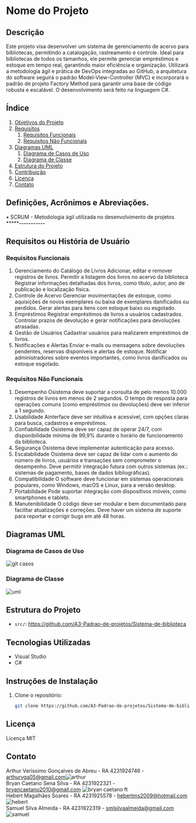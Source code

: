 # Nome do Projeto

## Descrição

 Este projeto visa desenvolver um sistema de gerenciamento de acervo para
 bibliotecas, permitindo a catalogação, rastreamento e controle. Ideal para
 bibliotecas de todos os tamanhos, ele permite gerenciar empréstimos e
 estoque em tempo real, garantindo maior eficiência e organização. Utilizará a
 metodologia ágil e prática de DevOps integradas ao GitHub, a arquitetura do
 software seguirá o padrão Model-View-Controller (MVC) e incorporará o padrão
 de projeto Factory Method para garantir uma base de código robusta e
 escalável. O desenvolvimento será feito na linguagem C#.

## Índice

1. [Objetivos do Projeto](#objetivo)
2. [Requisitos](#requisitos)
   1. [Requisitos Funcionais](#rf)
   2. [Requisitos Não Funcionais](#rnf)
3. [Diagramas UML](#uml)
   1. [Diagrama de Casos de Uso](#uc)
   2. [Diagrama de Classe](#classe)
4. [Estrutura do Projeto](#estrutura)
5. [Contribuição](#contribuição)
6. [Licença](#licença)
7. [Contato](#contato)

## Definições, Acrônimos e Abreviações.
▪ SCRUM - Metodologia ágil utilizada no desenvolvimento de projetos
*******************-----------**************

## Requisitos ou História de Usuário

   ### Requisitos Funcionais
   
  1. Gerenciamento do Catálogo de Livros 
  Adicionar, editar e remover registros de livros.
  Permitir a listagem dos livros no acervo da biblioteca
  Registrar informações detalhadas dos livros, como título, autor, ano de
  publicação e localização física.
  2. Controle de Acervo
  Gerenciar movimentações de estoque, como aquisições de novos
  exemplares ou baixa de exemplares danificados ou perdidos.
  Gerar alertas para itens com estoque baixo ou esgotado.
  3. Empréstimos
  Registrar empréstimos de livros a usuários cadastrados.
  Controlar prazos de devolução e gerar notificações para devoluções
  atrasadas.
  4. Gestão de Usuários
  Cadastrar usuários para realizarem empréstimos de livros.
  5. Notificações e Alertas
  Enviar e-mails ou mensagens sobre devoluções pendentes, reservas
  disponíveis e alertas de estoque.
  Notificar administradores sobre eventos importantes, como livros
  danificados ou estoque esgotado.

   ### Requisitos Não Funcionais 
  1. Desempenho
 Osistema deve suportar a consulta de pelo menos 10.000 registros de
 livros em menos de 2 segundos.
 O tempo de resposta para operações comuns (como empréstimos ou
 devoluções) deve ser inferior a 1 segundo.
 2. Usabilidade
 Ainterface deve ser intuitiva e acessível, com opções claras para busca,
 cadastros e empréstimos.
 3. Confiabilidade
 Osistema deve ser capaz de operar 24/7, com disponibilidade mínima
 de 99,9% durante o horário de funcionamento da biblioteca.
 4. Segurança
 Osistema deve implementar autenticação para acesso.
 5. Escalabilidade
 Osistema deve ser capaz de lidar com o aumento do número de livros,
 usuários e transações sem comprometer o desempenho.
 Deve permitir integração futura com outros sistemas (ex.: sistemas de
 pagamento, bases de dados bibliográficas).
 6. Compatibilidade
 O software deve funcionar em sistemas operacionais populares, como
 Windows, macOS e Linux, para a versão desktop.
 7. Portabilidade
 Pode suportar integração com dispositivos móveis, como smartphones e
 tablets.
 8. Manutenibilidade
 O código deve ser modular e bem documentado para facilitar
 atualizações e correções.
 Deve haver um sistema de suporte para reportar e corrigir bugs em até
 48 horas.

## Diagramas UML
   
   ### Diagrama de Casos de Uso
    
   ![git casos](https://github.com/user-attachments/assets/f95f17a0-73c4-4827-a6d8-0a6f14f12b85)

   ### Diagrama de Classe

   ![uml](https://github.com/user-attachments/assets/a3cbee5c-4e11-4c9d-aeb2-02650c52102a)

## Estrutura do Projeto 

- `src/`: https://github.com/A3-Padrao-de-projetos/Sistema-de-biblioteca
  
## Tecnologias Utilizadas
- Visual Studio
- C#

## Instruções de Instalação
1. Clone o repositório:
   ```sh
   git clone https://github.com/A3-Padrao-de-projetos/Sistema-de-biblioteca.git
## Licença
 Licença MIT

## Contato

Arthur Veríssimo Gonçalves de Abreu - RA 4231924746 - arthurvga05@gmail.com![arthur](https://github.com/user-attachments/assets/c7dfe362-194d-4e12-83f7-97f3493640cb)
 <br>
Bryan Caetano Sena Silva - RA 4231922321 - bryancaetano2010@gmail.com ![bryan caetano ft](https://github.com/user-attachments/assets/5b7ae0d5-e112-4585-bce6-706bfbb9503e)
<br>
Hebert Magalhães Soares - RA 4231925578 - hebertms2009@hotmail.com ![hebert](https://github.com/user-attachments/assets/86ac5803-ff63-4eb5-b55f-c9c94a5fab34)
<br>
Samuel Silva Almeida - RA 4231922319 - smlsilvaalmeida@gmail.com![samuel](https://github.com/user-attachments/assets/4c2f97cc-8f71-4913-b225-71d1d1f5b3af)





